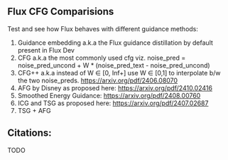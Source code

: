 ## Flux CFG Comparisions

Test and see how Flux behaves with different guidance methods:
1. Guidance embedding a.k.a the Flux guidance distillation by default present in Flux Dev
2. CFG a.k.a the most commonly used cfg viz. noise_pred = noise_pred_uncond + W * (noise_pred_text - noise_pred_uncond)
3. CFG++ a.k.a instead of W ∈ [0, Inf+] use W ∈ [0,1] to interpolate b/w the two noise_preds. https://arxiv.org/pdf/2406.08070
4. AFG by Disney as proposed here: https://arxiv.org/pdf/2410.02416
5. Smoothed Energy Guidance: https://arxiv.org/pdf/2408.00760
6. ICG and TSG as proposed here: https://arxiv.org/pdf/2407.02687
7. TSG + AFG
## Citations:
TODO